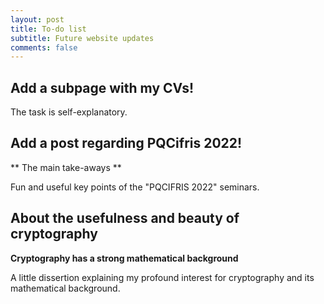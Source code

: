 ```yaml
---
layout: post
title: To-do list
subtitle: Future website updates
comments: false
---
```


## Add a subpage with my CVs!

The task is self-explanatory.

## Add a post regarding PQCifris 2022!

** The main take-aways **

Fun and useful key points of the "PQCIFRIS 2022" seminars.

## About the usefulness and beauty of cryptography

**Cryptography has a strong mathematical background**

A little dissertion explaining my profound interest for cryptography and its mathematical background.

